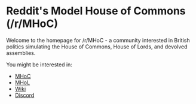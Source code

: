 # Reddit's Model House of Commons (/r/MHoC)

Welcome to the homepage for /r/MHoC - a community interested in British politics simulating the House of Commons, House of Lords, and devolved assemblies.

You might be interested in:

* [MHoC](https://reddit.com/r/MHoC)
* [MHoL](https://reddit.com/r/MHoL)
* [Wiki](https://wiki.mhoc.co.uk)
* [Discord](https://discord.gg/nEKqnSU3qn)

